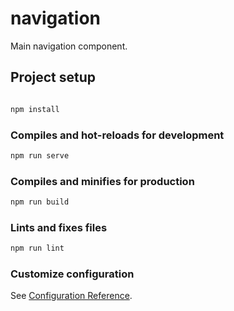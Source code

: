# navigation

Main navigation component.

## Project setup

```bash

npm install

```

### Compiles and hot-reloads for development

```bash
npm run serve
```

### Compiles and minifies for production

```bash
npm run build
```

### Lints and fixes files

``` bash
npm run lint
```

### Customize configuration

See [Configuration Reference](https://cli.vuejs.org/config/).
